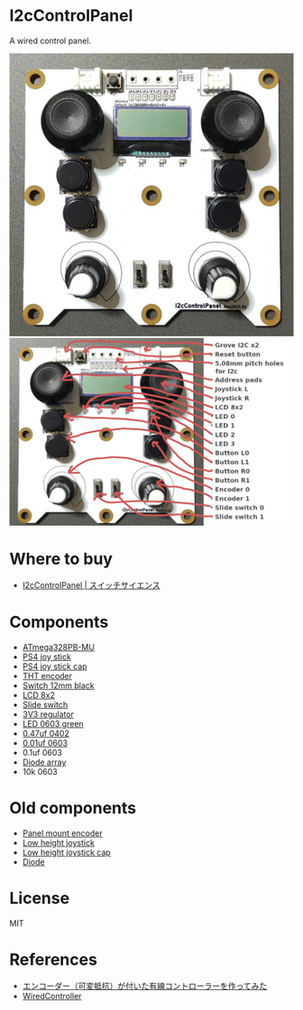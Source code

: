 # I2cControlPanel

A wired control panel.

![I2cControlPanel](./docs/rev2023.01/front.jpg)
![I2cControlPanel](./docs/rev2023.01/roles.jpg)

# Where to buy

- [I2cControlPanel | スイッチサイエンス](https://www.switch-science.com/catalog/6824/)

# Components

- [ATmega328PB-MU](https://www.digikey.jp/product-detail/ja/microchip-technology/ATMEGA328PB-MUR/ATMEGA328PB-MURCT-ND/5722708)
- [PS4 joy stick](https://ja.aliexpress.com/item/1005001729380060.html)
- [PS4 joy stick cap](https://ja.aliexpress.com/item/32964247181.html)
- [THT encoder](https://ja.aliexpress.com/item/1005001556801559.html)
- [Switch 12mm black](https://akizukidenshi.com/catalog/g/gP-09826/)
- [LCD 8x2](https://akizukidenshi.com/catalog/g/gP-06669/)
- [Slide switch](https://akizukidenshi.com/catalog/g/gP-12723/)
- [3V3 regulator](https://akizukidenshi.com/catalog/g/gI-10675/)
- [LED 0603 green](https://akizukidenshi.com/catalog/g/gI-06417/)
- [0.47uf 0402](https://akizukidenshi.com/catalog/g/gP-07504/)
- [0.01uf 0603](https://akizukidenshi.com/catalog/g/gP-13387/)
- 0.1uf 0603
- [Diode array](https://www.digikey.jp/product-detail/ja/toshiba-semiconductor-and-storage/1SS309-TE85L-F/1SS309-TE85LF-CT-ND/4304019)
- 10k 0603

# Old components

- [Panel mount encoder](https://ja.aliexpress.com/item/32783863247.html)
- [Low height joystick](https://ja.aliexpress.com/item/4000540937190.html)
- [Low height joystick cap](https://ja.aliexpress.com/item/33035062962.html)
- [Diode](https://akizukidenshi.com/catalog/g/gI-06467/)

# License

MIT

# References

- [エンコーダー（可変抵抗）が付いた有線コントローラーを作ってみた](https://asukiaaa.blogspot.com/2020/11/i2c-control-panel.html)
- [WiredController](https://github.com/asukiaaa/WiredControllerPcb)
